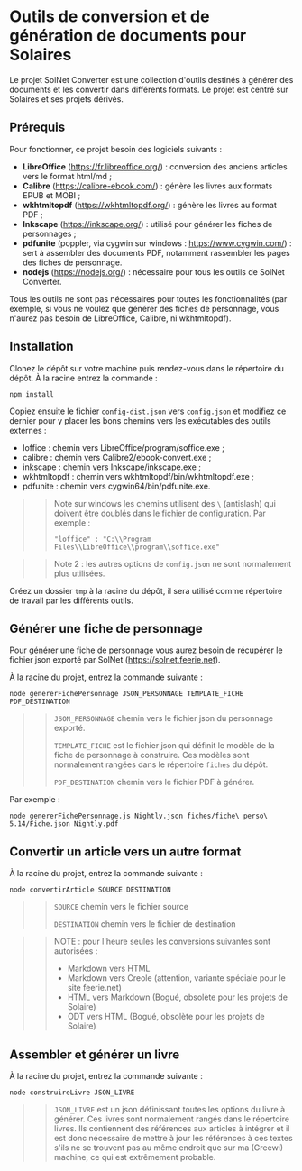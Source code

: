 # Outils de conversion et de génération de documents pour Solaires

Le projet SolNet Converter est une collection d'outils destinés à générer des documents et les convertir dans différents formats. Le projet est centré sur Solaires et ses projets dérivés.

## Prérequis
Pour fonctionner, ce projet besoin des logiciels suivants :
* **LibreOffice** (https://fr.libreoffice.org/) : conversion des anciens articles vers le format html/md ;
* **Calibre** (https://calibre-ebook.com/) : génère les livres aux formats EPUB et MOBI ;
* **wkhtmltopdf** (https://wkhtmltopdf.org/) : génère les livres au format PDF ;
* **Inkscape** (https://inkscape.org/) : utilisé pour générer les fiches de personnages ;
* **pdfunite** (poppler, via cygwin sur windows : https://www.cygwin.com/) : sert à assembler des documents PDF, notamment rassembler les pages des fiches de personnage.
* **nodejs** (https://nodejs.org/) : nécessaire pour tous les outils de SolNet Converter.

Tous les outils ne sont pas nécessaires pour toutes les fonctionnalités (par exemple, si vous ne voulez que générer des fiches de personnage, vous n'aurez pas besoin de LibreOffice, Calibre, ni wkhtmltopdf).

## Installation
Clonez le dépôt sur votre machine puis rendez-vous dans le répertoire du dépôt. À la racine entrez la commande :

`npm install`

Copiez ensuite le fichier `config-dist.json` vers `config.json` et modifiez ce dernier pour y placer les bons chemins vers les exécutables des outils externes :
* loffice : chemin vers LibreOffice/program/soffice.exe ;
* calibre : chemin vers Calibre2/ebook-convert.exe ;
* inkscape : chemin vers Inkscape/inkscape.exe ;
* wkhtmltopdf : chemin vers wkhtmltopdf/bin/wkhtmltopdf.exe ;
* pdfunite : chemin vers cygwin64/bin/pdfunite.exe.

>> Note sur windows les chemins utilisent des `\` (antislash) qui doivent être doublés dans le fichier de configuration. Par exemple :
>>
>> `"loffice" : "C:\\Program Files\\LibreOffice\\program\\soffice.exe"`

>> Note 2 : les autres options de `config.json` ne sont normalement plus utilisées.

Créez un dossier `tmp` à la racine du dépôt, il sera utilisé comme répertoire de travail par les différents outils.

## Générer une fiche de personnage
Pour générer une fiche de personnage vous aurez besoin de récupérer le fichier json exporté par SolNet (https://solnet.feerie.net).

À la racine du projet, entrez la commande suivante :

`node genererFichePersonnage JSON_PERSONNAGE TEMPLATE_FICHE PDF_DESTINATION`

>> `JSON_PERSONNAGE` chemin vers le fichier json du personnage exporté.
>>
>> `TEMPLATE_FICHE` est le fichier json qui définit le modèle de la fiche de personnage à construire. Ces modèles sont normalement rangées dans le répertoire `fiches` du dépôt.
>>
>> `PDF_DESTINATION` chemin vers le fichier PDF à générer.

Par exemple : 

`node genererFichePersonnage.js Nightly.json fiches/fiche\ perso\ 5.14/Fiche.json Nightly.pdf`

## Convertir un article vers un autre format

À la racine du projet, entrez la commande suivante :

`node convertirArticle SOURCE DESTINATION`

>> `SOURCE` chemin vers le fichier source
>>
>> `DESTINATION` chemin vers le fichier de destination

>> NOTE : pour l'heure seules les conversions suivantes sont autorisées :
>> * Markdown vers HTML
>> * Markdown vers Creole (attention, variante spéciale pour le site feerie.net)
>> * HTML vers Markdown (Bogué, obsolète pour les projets de Solaire)
>> * ODT vers HTML (Bogué, obsolète pour les projets de Solaire)

## Assembler et générer un livre

À la racine du projet, entrez la commande suivante :

`node construireLivre JSON_LIVRE`

>> `JSON_LIVRE` est un json définissant toutes les options du livre à générer. Ces livres sont normalement rangés dans le répertoire livres. Ils contiennent des références aux articles à intégrer et il est donc nécessaire de mettre à jour les références à ces textes s'ils ne se trouvent pas au même endroit que sur ma (Greewi) machine, ce qui est extrêmement probable.
